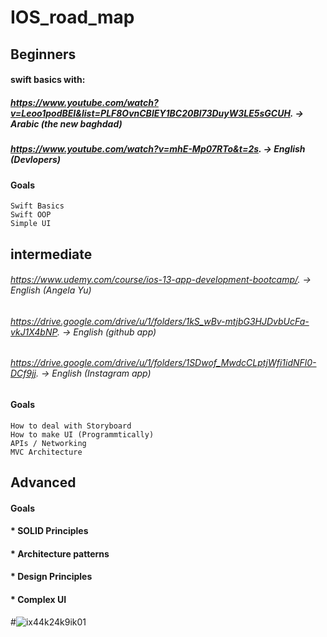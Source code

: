 # IOS_road_map

  ## Beginners 

  #### swift basics with:
   ##### https://www.youtube.com/watch?v=Leoo1podBEI&list=PLF8OvnCBlEY1BC20Bl73DuyW3LE5sGCUH. -> Arabic (the new baghdad)
   ##### https://www.youtube.com/watch?v=mhE-Mp07RTo&t=2s. -> English (Devlopers)
   
   #### Goals
    Swift Basics
    Swift OOP
    Simple UI     
   
   
  ## intermediate  
  
   ###### https://www.udemy.com/course/ios-13-app-development-bootcamp/. -> English (Angela Yu)
   ###### https://drive.google.com/drive/u/1/folders/1kS_wBv-mtjbG3HJDvbUcFa-vkJ1X4bNP. -> English (github app)
   ###### https://drive.google.com/drive/u/1/folders/1SDwof_MwdcCLptjWfi1idNFl0-DCf9jj. -> English (Instagram app)
   
   #### Goals
    How to deal with Storyboard
    How to make UI (Programmtically)
    APIs / Networking
    MVC Architecture
   
  ## Advanced
  #### Goals
  
   #### * SOLID Principles
   #### * Architecture patterns
   #### * Design Principles
   #### * Complex UI
   
   
 #![ix44k24k9ik01](https://user-images.githubusercontent.com/56051601/158900187-2ec2eab7-dfed-48ea-b78f-3c627b699c4e.png)

   

